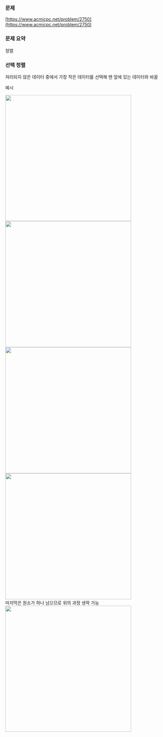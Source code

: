 ### 문제

[https://www.acmicpc.net/problem/2750](https://www.acmicpc.net/problem/2750)

### 문제 요약

정렬

### 선택 정렬

처리되지 않은 데이터 중에서 가장 작은 데이터를 선택해 맨 앞에 있는 데이터와 바꿈

예시

<img src="https://postfiles.pstatic.net/MjAyMzA1MTlfMTEy/MDAxNjg0NTAwNjEwOTcy.GQcePh5f9GRp8_GEtAnEV4Oy86_QtKckgxeXqpP60x4g.veaqMBQ9-F1mKJFAAvwOCShvR333q-BwkVhjfi-j71Mg.PNG.loveanna1207/image.png?type=w773" width="400">

<br>

<img src="https://postfiles.pstatic.net/MjAyMzA1MTlfNzYg/MDAxNjg0NTAwNjE4MzM2.OezeRv8rViobgkJMVajs2R5cra5c9WHuzW0OnuIUjTEg.lb7My2iNfgtHAqiA52jTLCAz0nOH9-DG7RXWBPObGmog.PNG.loveanna1207/image.png?type=w773" width="400">

<br>

<img src="https://postfiles.pstatic.net/MjAyMzA1MTlfODgg/MDAxNjg0NTAwNjI4NjU2.jiOorbMnhZrXcetVvbkBEqHZax3MQGcjNkW-th6D1EIg.96BogEsZUJQ7F9M13NSTK8JipuMcfQGEaX3zJtopcTUg.PNG.loveanna1207/image.png?type=w773" width="400">

<br>

<img src="https://postfiles.pstatic.net/MjAyMzA1MTlfMTc1/MDAxNjg0NTAwNjM2NTcw.sTCK8vx4-Nwyrpt05ElUDNqN7HGLCJXhjFZbaMJmATEg.sSJ1rTGNshTU8v3KFLuJ_qmMTeRq_cWmIIAP4Kp-KYgg.PNG.loveanna1207/image.png?type=w773" width="400">

<br>
마지막은 원소가 하나 남으므로 위의 과정 생략 가능
<img src="https://postfiles.pstatic.net/MjAyMzA1MTlfODkg/MDAxNjg0NTAwNjQzNTc2.JmmU0o-r74C26VYrVtuUOc_g10-7t_MZDlbPTOUzGKIg.TNnePMJaxlJtx7APnNV74ElkrmwSnbDzkQppHbE7QLYg.PNG.loveanna1207/image.png?type=w773" width="400">